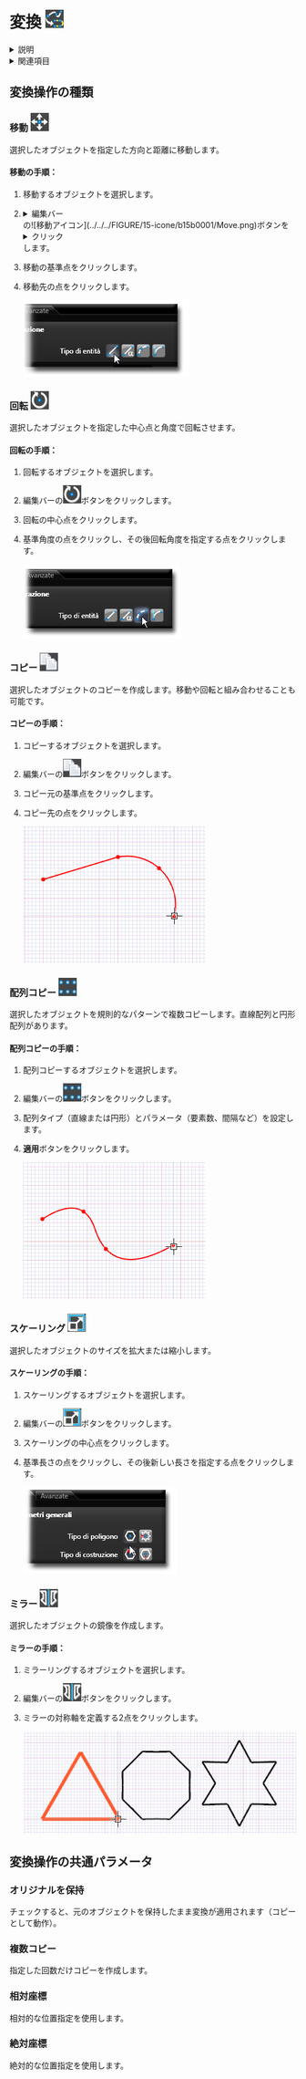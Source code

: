 # 変換 ![変換アイコン](../../../FIGURE/15-icone/b15b0001/Transform.png)

<details>
<summary>説明</summary>

既存のオブジェクトに対して移動、回転、コピー、スケーリングなどの変換操作を行います。

変換操作を実行するには、まず対象となるオブジェクトを選択し、次に必要な変換ツールを選択します。<details><summary>データエリア</summary>データ入力用の特定のエリアを定義する一般的な用語です。</details>で変換パラメータを設定することも可能です。
</details>

<details>
<summary>関連項目</summary>

* [コントロール- キー - 指示](../_HTM_PARTI/H1-barreS-C.md#コントロール-キー-指示)
* [ビューの管理](../../../_USO-bSuiteComuni/Gestione-viste.md)
* [オブジェクトの表示方法](../../../_USO-bSuiteComuni/visualiz-oggetti.md)
* [平面図形または3D図形を作成する](../02-Nozioni/Dis-figure.md#平面図形または3D図形を作成する)

**描画の概念：**
* [構成平面](../02-Nozioni/PianoCostr.md)
* [オブジェクトを操作する](../02-Nozioni/oggetti.md#オブジェクトを操作する)
</details>

## 変換操作の種類

### 移動 ![移動アイコン](../../../FIGURE/15-icone/b15b0001/Move.png)

選択したオブジェクトを指定した方向と距離に移動します。

#### 移動の手順：

1. 移動するオブジェクトを選択します。
2. <details><summary>編集バー</summary>編集ツールを一覧表示するバー。</details>の![移動アイコン](../../../FIGURE/15-icone/b15b0001/Move.png)ボタンを<details><summary>クリック</summary>（1）画面上のポインタの下にあるオブジェクト（アイコン、ボタンなど）の上でマウスボタンを押す（そしてすぐに離す）行為を示します。（2）（動詞）選択したコマンドの機能を有効にするため、マウスの左ボタンを押してすぐに離します。</details>します。
3. 移動の基準点をクリックします。
4. 移動先の点をクリックします。

   ![移動の例](../../../FIGURE/10-videateComplete/arte4/b10b0500.gif)

### 回転 ![回転アイコン](../../../FIGURE/15-icone/b15b0001/Rotate.png)

選択したオブジェクトを指定した中心点と角度で回転させます。

#### 回転の手順：

1. 回転するオブジェクトを選択します。
2. 編集バーの![回転アイコン](../../../FIGURE/15-icone/b15b0001/Rotate.png)ボタンをクリックします。
3. 回転の中心点をクリックします。
4. 基準角度の点をクリックし、その後回転角度を指定する点をクリックします。

   ![回転の例](../../../FIGURE/10-videateComplete/arte4/b10b0501.gif)

### コピー ![コピーアイコン](../../../FIGURE/15-icone/b15b0001/Copy.png)

選択したオブジェクトのコピーを作成します。移動や回転と組み合わせることも可能です。

#### コピーの手順：

1. コピーするオブジェクトを選択します。
2. 編集バーの![コピーアイコン](../../../FIGURE/15-icone/b15b0001/Copy.png)ボタンをクリックします。
3. コピー元の基準点をクリックします。
4. コピー先の点をクリックします。

   ![コピーの例](../../../FIGURE/10-videateComplete/arte4/b10b0502.gif)

### 配列コピー ![配列コピーアイコン](../../../FIGURE/15-icone/b15b0001/Array.png)

選択したオブジェクトを規則的なパターンで複数コピーします。直線配列と円形配列があります。

#### 配列コピーの手順：

1. 配列コピーするオブジェクトを選択します。
2. 編集バーの![配列コピーアイコン](../../../FIGURE/15-icone/b15b0001/Array.png)ボタンをクリックします。
3. 配列タイプ（直線または円形）とパラメータ（要素数、間隔など）を設定します。
4. **適用**ボタンをクリックします。

   ![配列コピーの例](../../../FIGURE/10-videateComplete/arte4/b10b0503.gif)

### スケーリング ![スケーリングアイコン](../../../FIGURE/15-icone/b15b0001/Scale.png)

選択したオブジェクトのサイズを拡大または縮小します。

#### スケーリングの手順：

1. スケーリングするオブジェクトを選択します。
2. 編集バーの![スケーリングアイコン](../../../FIGURE/15-icone/b15b0001/Scale.png)ボタンをクリックします。
3. スケーリングの中心点をクリックします。
4. 基準長さの点をクリックし、その後新しい長さを指定する点をクリックします。

   ![スケーリングの例](../../../FIGURE/10-videateComplete/arte4/b10b0504.gif)

### ミラー ![ミラーアイコン](../../../FIGURE/15-icone/b15b0001/Mirror.png)

選択したオブジェクトの鏡像を作成します。

#### ミラーの手順：

1. ミラーリングするオブジェクトを選択します。
2. 編集バーの![ミラーアイコン](../../../FIGURE/15-icone/b15b0001/Mirror.png)ボタンをクリックします。
3. ミラーの対称軸を定義する2点をクリックします。

   ![ミラーの例](../../../FIGURE/10-videateComplete/arte4/b10b0505.gif)

## 変換操作の共通パラメータ

### オリジナルを保持
チェックすると、元のオブジェクトを保持したまま変換が適用されます（コピーとして動作）。

### 複数コピー
指定した回数だけコピーを作成します。

### 相対座標
相対的な位置指定を使用します。

### 絶対座標
絶対的な位置指定を使用します。 